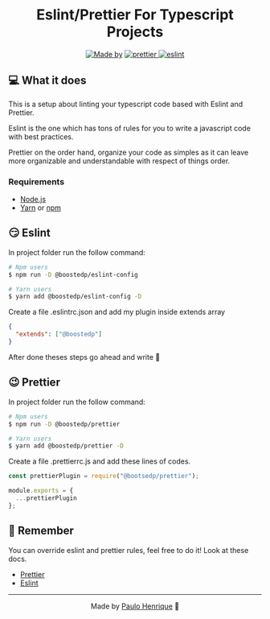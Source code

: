 <h1 align="center">
  Eslint/Prettier For Typescript Projects
</h1>

<p align="center">
  <a href="https://www.linkedin.com/in/paulo-henrique-89b148166/"><img alt="Made by" src="https://img.shields.io/badge/made%20by-Paulo%20Henrique-blue"></a>
  <a href="https://github.com/prettier/prettier">
    <img alt="prettier" src="https://img.shields.io/badge/code_style-prettier-ff69b4.svg?style=flat-square" />
  </a>
  <a href="https://eslint.org/">
    <img alt="eslint" src="https://img.shields.io/badge/code%20lint-eslint-blue" />
  </a>
</p>

## 💻 What it does

This is a setup about linting your typescript code based with Eslint and Prettier.

Eslint is the one which has tons of rules for you to write a javascript code with best practices.

Prettier on the order hand, organize your code as simples as it can leave more organizable and understandable with respect of things order.

### Requirements

- [Node.js](https://nodejs.org/en/)
- [Yarn](https://classic.yarnpkg.com/) or [npm](https://www.npmjs.com/)


## 😏 Eslint 
In project folder run the follow command:
```bash
# Npm users
$ npm run -D @boostedp/eslint-config

# Yarn users
$ yarn add @boostedp/eslint-config -D
```

Create a file .eslintrc.json and add my plugin inside extends array
``` json
{
  "extends": ["@boostedp"]
}
```

After done theses steps go ahead and write 🚀

## 😉 Prettier
In project folder run the follow command:
```bash
# Npm users
$ npm run -D @boostedp/prettier

# Yarn users
$ yarn add @boostedp/prettier -D
```

Create a file .prettierrc.js and add these lines of codes.

```js
const prettierPlugin = require("@bootsedp/prettier");

module.exports = {
  ...prettierPlugin
};
```

## 🧐 Remember

You can override eslint and prettier rules, feel free to do it! Look at these docs.

- [Prettier](https://prettier.io/docs/en/options.html)
- [Eslint](https://eslint.org/docs/rules/)

---

<p align="center">
  Made by <a href="https://www.linkedin.com/in/paulo-henrique-89b148166/">Paulo Henrique</a> 🎸
</p>